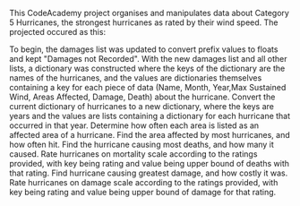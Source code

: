 This CodeAcademy project organises and manipulates data about Category 5 Hurricanes, the strongest hurricanes as rated by their wind speed. The projected occured as this:

To begin, the damages list was updated to convert prefix values to floats and kept "Damages not Recorded".
With the new damages list and all other lists, a dictionary was constructed where the keys of the dictionary are the names of the hurricanes, and the values are dictionaries themselves containing a key for each piece of data (Name, Month, Year,Max Sustained Wind, Areas Affected, Damage, Death) about the hurricane.
Convert the current dictionary of hurricanes to a new dictionary, where the keys are years and the values are lists containing a dictionary for each hurricane that occurred in that year.
Determine how often each area is listed as an affected area of a hurricane.
Find the area affected by most hurricanes, and how often hit.
Find the hurricane causing most deaths, and how many it caused.
Rate hurricanes on mortality scale according to the ratings provided, with key being rating and value being upper bound of deaths with that rating.
Find hurricane causing greatest damage, and how costly it was.
Rate hurricanes on damage scale according to the ratings provided, with key being rating and value being upper bound of damage for that rating.

